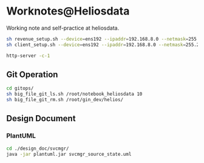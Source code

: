 # Worknotes@Heliosdata
Working note and self-practice at heliosdata. <br />

```bash
sh revenue_setup.sh --device=ens192 --ipaddr=192.168.8.0 --netmask=255.255.255.0
sh client_setup.sh --device=ens192 --ipaddr=192.168.8.0 --netmask=255.255.255.0
```

```bash
http-server -c-1
```
## Git Operation
```bash
cd gitops/
sh big_file_git_ls.sh /root/notebook_heliosdata 10
sh big_file_git_rm.sh /root/gin_dev/helios/
```

## Design Document

### PlantUML
```bash
cd ./design_doc/svcmgr/
java -jar plantuml.jar svcmgr_source_state.uml
```
